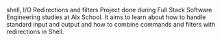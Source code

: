 shell, I/O Redirections and filters Project done during Full Stack Software Engineering studies at Alx School. It aims to learn about how to handle standard input and output and how to combine commands and filters with redirections in Shell.
